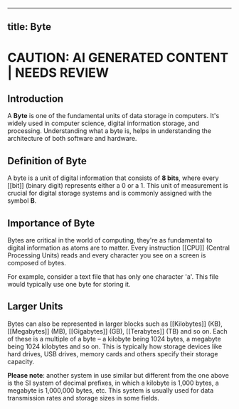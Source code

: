 
---
title: Byte
---

# CAUTION: AI GENERATED CONTENT | NEEDS REVIEW

## Introduction

A **Byte** is one of the fundamental units of data storage in computers. It's widely used in computer science, digital information storage, and processing. Understanding what a byte is, helps in understanding the architecture of both software and hardware.

## Definition of Byte

A byte is a unit of digital information that consists of **8 bits**, where every [[bit]] (binary digit) represents either a 0 or a 1. This unit of measurement is crucial for digital storage systems and is commonly assigned with the symbol **B**.

## Importance of Byte

Bytes are critical in the world of computing, they're as fundamental to digital information as atoms are to matter. Every instruction [[CPU]] (Central Processing Units) reads and every character you see on a screen is composed of bytes.

For example, consider a text file that has only one character 'a'. This file would typically use one byte for storing it. 

## Larger Units

Bytes can also be represented in larger blocks such as [[Kilobytes]] (KB), [[Megabytes]] (MB), [[Gigabytes]] (GB), [[Terabytes]] (TB) and so on. Each of these is a multiple of a byte – a kilobyte being 1024 bytes, a megabyte being 1024 kilobytes and so on. This is typically how storage devices like hard drives, USB drives, memory cards and others specify their storage capacity.

**Please note**: another system in use similar but different from the one above is the SI system of decimal prefixes, in which a kilobyte is 1,000 bytes, a megabyte is 1,000,000 bytes, etc. This system is usually used for data transmission rates and storage sizes in some fields.


